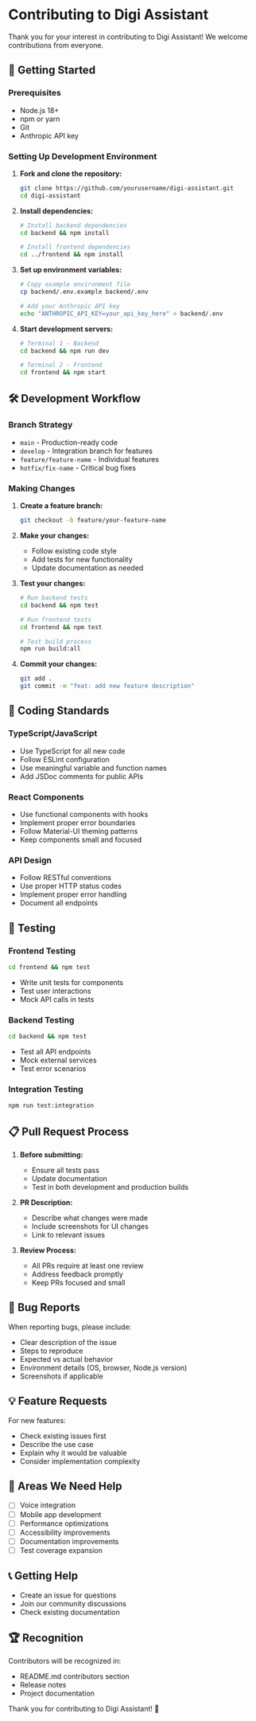 # Contributing to Digi Assistant

Thank you for your interest in contributing to Digi Assistant! We welcome contributions from everyone.

## 🚀 Getting Started

### Prerequisites

- Node.js 18+
- npm or yarn
- Git
- Anthropic API key

### Setting Up Development Environment

1. **Fork and clone the repository:**
   ```bash
   git clone https://github.com/yourusername/digi-assistant.git
   cd digi-assistant
   ```

2. **Install dependencies:**
   ```bash
   # Install backend dependencies
   cd backend && npm install

   # Install frontend dependencies
   cd ../frontend && npm install
   ```

3. **Set up environment variables:**
   ```bash
   # Copy example environment file
   cp backend/.env.example backend/.env

   # Add your Anthropic API key
   echo "ANTHROPIC_API_KEY=your_api_key_here" > backend/.env
   ```

4. **Start development servers:**
   ```bash
   # Terminal 1 - Backend
   cd backend && npm run dev

   # Terminal 2 - Frontend
   cd frontend && npm start
   ```

## 🛠️ Development Workflow

### Branch Strategy

- `main` - Production-ready code
- `develop` - Integration branch for features
- `feature/feature-name` - Individual features
- `hotfix/fix-name` - Critical bug fixes

### Making Changes

1. **Create a feature branch:**
   ```bash
   git checkout -b feature/your-feature-name
   ```

2. **Make your changes:**
   - Follow existing code style
   - Add tests for new functionality
   - Update documentation as needed

3. **Test your changes:**
   ```bash
   # Run backend tests
   cd backend && npm test

   # Run frontend tests
   cd frontend && npm test

   # Test build process
   npm run build:all
   ```

4. **Commit your changes:**
   ```bash
   git add .
   git commit -m "feat: add new feature description"
   ```

## 📝 Coding Standards

### TypeScript/JavaScript

- Use TypeScript for all new code
- Follow ESLint configuration
- Use meaningful variable and function names
- Add JSDoc comments for public APIs

### React Components

- Use functional components with hooks
- Implement proper error boundaries
- Follow Material-UI theming patterns
- Keep components small and focused

### API Design

- Follow RESTful conventions
- Use proper HTTP status codes
- Implement proper error handling
- Document all endpoints

## 🧪 Testing

### Frontend Testing

```bash
cd frontend && npm test
```

- Write unit tests for components
- Test user interactions
- Mock API calls in tests

### Backend Testing

```bash
cd backend && npm test
```

- Test all API endpoints
- Mock external services
- Test error scenarios

### Integration Testing

```bash
npm run test:integration
```

## 📋 Pull Request Process

1. **Before submitting:**
   - Ensure all tests pass
   - Update documentation
   - Test in both development and production builds

2. **PR Description:**
   - Describe what changes were made
   - Include screenshots for UI changes
   - Link to relevant issues

3. **Review Process:**
   - All PRs require at least one review
   - Address feedback promptly
   - Keep PRs focused and small

## 🐛 Bug Reports

When reporting bugs, please include:

- Clear description of the issue
- Steps to reproduce
- Expected vs actual behavior
- Environment details (OS, browser, Node.js version)
- Screenshots if applicable

## 💡 Feature Requests

For new features:

- Check existing issues first
- Describe the use case
- Explain why it would be valuable
- Consider implementation complexity

## 🎯 Areas We Need Help

- [ ] Voice integration
- [ ] Mobile app development
- [ ] Performance optimizations
- [ ] Accessibility improvements
- [ ] Documentation improvements
- [ ] Test coverage expansion

## 📞 Getting Help

- Create an issue for questions
- Join our community discussions
- Check existing documentation

## 🏆 Recognition

Contributors will be recognized in:

- README.md contributors section
- Release notes
- Project documentation

Thank you for contributing to Digi Assistant! 🎉
